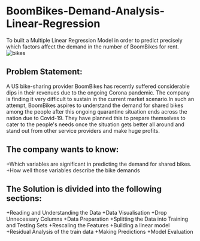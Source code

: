 # BoomBikes-Demand-Analysis-Linear-Regression
To built a Multiple Linear Regression Model in order to predict precisely which factors affect the demand in the number of BoomBikes for rent.
![bikes](https://user-images.githubusercontent.com/76103417/147348027-30e3c415-c113-4e12-b1e4-51a6bec957a1.png)




## Problem Statement:
A US bike-sharing provider BoomBikes has recently suffered considerable dips in their revenues due to the ongoing Corona pandemic. The company is finding it very difficult to sustain in the current market scenario.In such an attempt, BoomBikes aspires to understand the demand for shared bikes among the people after this ongoing quarantine situation ends across the nation due to Covid-19. They have planned this to prepare themselves to cater to the people's needs once the situation gets better all around and stand out from other service providers and make huge profits.

## The company wants to know:
+Which variables are significant in predicting the demand for shared bikes.
+How well those variables describe the bike demands

## The Solution is divided into the following sections:
+Reading and Understanding the Data
+Data Visualisation
+Drop Unnecessary Columns
+Data Preparation
+Splitting the Data into Training and Testing Sets
+Rescaling the Features
+Building a linear model
+Residual Analysis of the train data
+Making Predictions
+Model Evaluation
